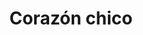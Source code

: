 ---
title: Corazón chico
date: 
draft: false

# descripcion
description : Corazón chico

materials: Plata 925

color: Cristal

dimensions: 2cm (largo)

code: 01-10-0063

type: "Aros"

categories: []

# Images
# first image will be shown in the product page
images:
  # - image: "images/path_to_image"
  # La ubicacion de las imagenes es imagenes/Aros/Aros.Cristal Swarovski/01-10-0063-corazon-chico
  - image: "./images/aros/cristal_swarovski/01-10-0063-corazon-chico_a.JPG"
  - image: "./images/aros/cristal_swarovski/01-10-0063-corazon-chico_b.JPG"
---